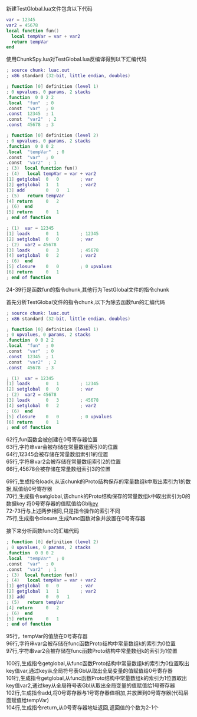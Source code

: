 新建TestGlobal.lua文件包含以下代码
```lua
var = 12345
var2 = 45678
local function fun()
  local tempVar = var + var2
  return tempVar
end
```
使用ChunkSpy.lua对TestGlobal.lua反编译得到以下汇编代码
```lua
; source chunk: luac.out
; x86 standard (32-bit, little endian, doubles)

; function [0] definition (level 1)
; 0 upvalues, 0 params, 2 stacks
.function  0 0 2 2
.local  "fun"  ; 0
.const  "var"  ; 0
.const  12345  ; 1
.const  "var2"  ; 2
.const  45678  ; 3

; function [0] definition (level 2)
; 0 upvalues, 0 params, 2 stacks
.function  0 0 0 2
.local  "tempVar"  ; 0
.const  "var"  ; 0
.const  "var2"  ; 1
; (3)  local function fun()
; (4)  	local tempVar = var + var2
[1] getglobal  0   0        ; var
[2] getglobal  1   1        ; var2
[3] add        0   0   1  
; (5)  	return tempVar
[4] return     0   2      
; (6)  end
[5] return     0   1      
; end of function

; (1)  var = 12345
[1] loadk      0   1        ; 12345
[2] setglobal  0   0        ; var
; (2)  var2 = 45678
[3] loadk      0   3        ; 45678
[4] setglobal  0   2        ; var2
; (6)  end
[5] closure    0   0        ; 0 upvalues
[6] return     0   1      
; end of function
```
24-39行是函数fun的指令chunk,其他行为TestGlobal文件的指令chunk

首先分析TestGlobal文件的指令chunk,以下为除去函数fun的汇编代码
```lua
; source chunk: luac.out
; x86 standard (32-bit, little endian, doubles)

; function [0] definition (level 1)
; 0 upvalues, 0 params, 2 stacks
.function  0 0 2 2
.local  "fun"  ; 0
.const  "var"  ; 0
.const  12345  ; 1
.const  "var2"  ; 2
.const  45678  ; 3

; (1)  var = 12345
[1] loadk      0   1        ; 12345
[2] setglobal  0   0        ; var
; (2)  var2 = 45678
[3] loadk      0   3        ; 45678
[4] setglobal  0   2        ; var2
; (6)  end
[5] closure    0   0        ; 0 upvalues
[6] return     0   1      
; end of function
```
62行,fun函数会被创建在0号寄存器位置  
63行,字符串var会被存储在常量数组索引0的位置  
64行,12345会被存储在常量数组索引1的位置  
65行,字符串var2会被存储在常量数组索引2的位置  
66行,45678会被存储在常量数组索引3的位置  

69行,生成指令loadk,从该chunk的Proto结构保存的常量数组k中取出索引为1的数据,赋值给0号寄存器  
70行,生成指令setglobal,该chunk的Proto结构保存的常量数组k中取出索引为0的数据key 将0号寄存器的值赋值给Gbl[key](Gbl为全局符号表,key为全局变量名,value为全局变量的值)  
72-73行与上述两步相同,只是指令操作的索引不同  
75行,生成指令closure,生成func函数对象并放置在0号寄存器  

接下来分析函数func的汇编代码
```lua
; function [0] definition (level 2)
; 0 upvalues, 0 params, 2 stacks
.function  0 0 0 2
.local  "tempVar"  ; 0
.const  "var"  ; 0
.const  "var2"  ; 1
; (3)  local function fun()
; (4)  	local tempVar = var + var2
[1] getglobal  0   0        ; var
[2] getglobal  1   1        ; var2
[3] add        0   0   1  
; (5)  	return tempVar
[4] return     0   2      
; (6)  end
[5] return     0   1      
; end of function
```
95行，tempVar的值放在0号寄存器  
96行,字符串var会被存储在func函数Proto结构中常量数组k的索引为0位置  
97行,字符串var2会被存储在func函数Proto结构中常量数组k的索引为1位置  

100行,生成指令getglobal,从func函数Proto结构中常量数组k的索引为0位置取出key值var,通过key从全局符号表Gbl从取出全局变量的值赋值给0号寄存器  
101行,生成指令getglobal,从func函数Proto结构中常量数组k的索引为1位置取出key值var2,通过key从全局符号表Gbl从取出全局变量的值赋值给1号寄存器  
102行,生成指令add,将0号寄存器与1号寄存器值相加,并放置到0号寄存器(代码层面赋值给tempVar)  
104行,生成指令return,从0号寄存器地址返回,返回值的个数为2-1个  
